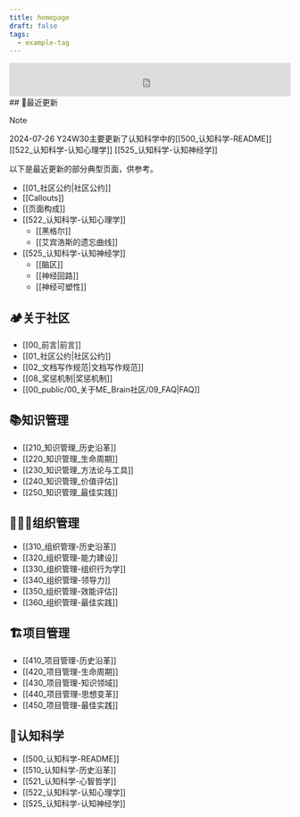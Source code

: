 ```yaml
---
title: homepage
draft: false
tags:
  - example-tag
---
```

<iframe id="embed_dom" name="embed_dom" frameborder="0" style="display:block;width:100%; height:60px;" src="https://cn.widgetstore.net/view/index.html?q=5b049cc8622189440f31d6307d40e568.25e993b766a49db20042ddd94e830e2c"></iframe>
## 📢最近更新

> [!NOTE]
> 2024-07-26 Y24W30主要更新了认知科学中的[[500_认知科学-README]] [[522_认知科学-认知心理学]] [[525_认知科学-认知神经学]]
> 
> 以下是最近更新的部分典型页面，供参考。

- [[01_社区公约|社区公约]]
- [[Callouts]]
- [[页面构成]]
- [[522_认知科学-认知心理学]]
	- [[黑格尔]]
	- [[艾宾浩斯的遗忘曲线]]
- [[525_认知科学-认知神经学]]
	- [[脑区]]
	- [[神经回路]]
	- [[神经可塑性]]
## 🏕关于社区

- [[00_前言|前言]]
- [[01_社区公约|社区公约]]
- [[02_文档写作规范|文档写作规范]]
- [[08_奖惩机制|奖惩机制]]
- [[00_public/00_关于ME_Brain社区/09_FAQ|FAQ]]
## 📚知识管理

- [[210_知识管理_历史沿革]]
- [[220_知识管理_生命周期]]
- [[230_知识管理_方法论与工具]]
- [[240_知识管理_价值评估]]
- [[250_知识管理_最佳实践]]
## 👨‍👧‍👦组织管理

- [[310_组织管理-历史沿革]]
- [[320_组织管理-能力建设]]
- [[330_组织管理-组织行为学]]
- [[340_组织管理-领导力]]
- [[350_组织管理-效能评估]]
- [[360_组织管理-最佳实践]]
## 🏗项目管理

- [[410_项目管理-历史沿革]]
- [[420_项目管理-生命周期]]
- [[430_项目管理-知识领域]]
- [[440_项目管理-思想变革]]
- [[450_项目管理-最佳实践]]
## 🧠认知科学

- [[500_认知科学-README]]
- [[510_认知科学-历史沿革]]
- [[521_认知科学-心智哲学]]
- [[522_认知科学-认知心理学]]
- [[525_认知科学-认知神经学]]
